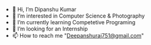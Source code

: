 - 👋 Hi, I’m Dipanshu Kumar
- 👀 I’m interested in Computer Science & Photography
- 🌱 I’m currently learning Competetive Programing
- 💞️ I’m looking for an Internship
- 📫 How to reach me "Deepanshuraj751@gmail.com"


